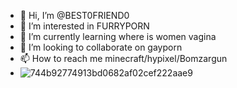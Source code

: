 - 👋 Hi, I’m @BEST0FRIEND0
- 👀 I’m interested in FURRYPORN
- 🌱 I’m currently learning where is women vagina
- 💞️ I’m looking to collaborate on gayporn
- 📫 How to reach me minecraft/hypixel/Bomzargun
- ![744b92774913bd0682af02cef222aae9](https://user-images.githubusercontent.com/115577755/195154227-4349cee5-441a-4bfe-be87-6c90ca65b322.png)


<!---
BEST0FRIEND0/BEST0FRIEND0 is a ✨ special ✨ repository because its `README.md` (this file) appears on your GitHub profile.
You can click the Preview link to take a look at your changes.
--->
